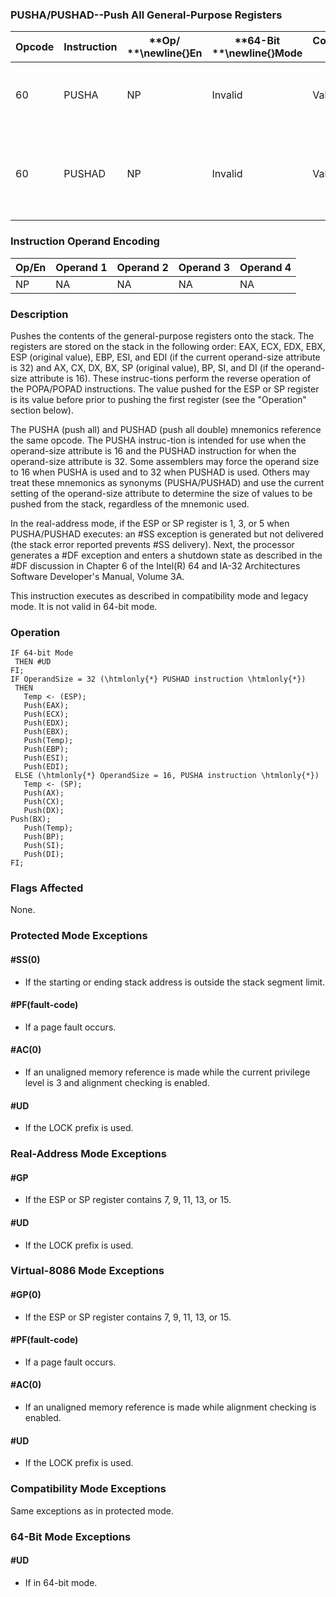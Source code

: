 ### PUSHA/PUSHAD--Push All General-Purpose Registers


|**Opcode**|**Instruction**|**Op/ **\newline{}**En**|**64-Bit **\newline{}**Mode**|**Compat/**\newline{}**Leg Mode**|**Description**|
|----------|---------------|------------------------|-----------------------------|---------------------------------|---------------|
|60|PUSHA|NP|Invalid|Valid|Push AX, CX, DX, BX, original SP, BP, SI, and DI.|
|60|PUSHAD|NP|Invalid|Valid|Push EAX, ECX, EDX, EBX, original ESP, EBP, ESI, and EDI.|
### Instruction Operand Encoding


|Op/En|Operand 1|Operand 2|Operand 3|Operand 4|
|-----|---------|---------|---------|---------|
|NP|NA|NA|NA|NA|
### Description


Pushes the contents of the general-purpose registers onto the stack. The registers are stored on the stack in the following order: EAX, ECX, EDX, EBX, ESP (original value), EBP, ESI, and EDI (if the current operand-size attribute is 32) and AX, CX, DX, BX, SP (original value), BP, SI, and DI (if the operand-size attribute is 16). These instruc-tions perform the reverse operation of the POPA/POPAD instructions. The value pushed for the ESP or SP register is its value before prior to pushing the first register (see the "Operation" section below).

The PUSHA (push all) and PUSHAD (push all double) mnemonics reference the same opcode. The PUSHA instruc-tion is intended for use when the operand-size attribute is 16 and the PUSHAD instruction for when the operand-size attribute is 32. Some assemblers may force the operand size to 16 when PUSHA is used and to 32 when PUSHAD is used. Others may treat these mnemonics as synonyms (PUSHA/PUSHAD) and use the current setting of the operand-size attribute to determine the size of values to be pushed from the stack, regardless of the mnemonic used.

In the real-address mode, if the ESP or SP register is 1, 3, or 5 when PUSHA/PUSHAD executes: an #SS exception is generated but not delivered (the stack error reported prevents #SS delivery). Next, the processor generates a #DF exception and enters a shutdown state as described in the #DF discussion in Chapter 6 of the Intel(R) 64 and IA-32 Architectures Software Developer's Manual, Volume 3A.

This instruction executes as described in compatibility mode and legacy mode. It is not valid in 64-bit mode.


### Operation

```info-verb
IF 64-bit Mode 
 THEN #UD
FI;
IF OperandSize = 32 (\htmlonly{*} PUSHAD instruction \htmlonly{*})
 THEN
   Temp <- (ESP);
   Push(EAX);
   Push(ECX);
   Push(EDX);
   Push(EBX);
   Push(Temp);
   Push(EBP);
   Push(ESI);
   Push(EDI);
 ELSE (\htmlonly{*} OperandSize = 16, PUSHA instruction \htmlonly{*})
   Temp <- (SP);
   Push(AX);
   Push(CX);
   Push(DX);
Push(BX);
   Push(Temp);
   Push(BP);
   Push(SI);
   Push(DI);
FI;
```
### Flags Affected


None.


### Protected Mode Exceptions

#### #SS(0)
* If the starting or ending stack address is outside the stack segment limit.

#### #PF(fault-code)
* If a page fault occurs.

#### #AC(0)
* If an unaligned memory reference is made while the current privilege level is 3 and alignment checking is enabled.

#### #UD
* If the LOCK prefix is used.

### Real-Address Mode Exceptions

#### #GP
* If the ESP or SP register contains 7, 9, 11, 13, or 15.

#### #UD
* If the LOCK prefix is used.

### Virtual-8086 Mode Exceptions

#### #GP(0)
* If the ESP or SP register contains 7, 9, 11, 13, or 15.

#### #PF(fault-code)
* If a page fault occurs.

#### #AC(0)
* If an unaligned memory reference is made while alignment checking is enabled.

#### #UD
* If the LOCK prefix is used.

### Compatibility Mode Exceptions



Same exceptions as in protected mode.


### 64-Bit Mode Exceptions

#### #UD
* If in 64-bit mode.
